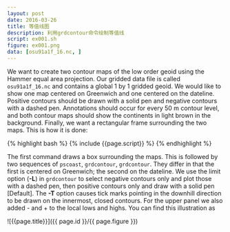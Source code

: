 ```yaml
---
layout: post
date: 2016-03-26
title: 等值线图
description: 利用grdcontour命令绘制等值线
script: ex001.sh
figure: ex001.png
data: [osu91a1f_16.nc, ]
---
```


We want to create two contour maps of the low order geoid using the
Hammer equal area projection. Our gridded data file is called `osu91a1f_16.nc` and
contains a global 1 by 1 gridded geoid. We would like to show one map centered on Greenwich and
one centered on the dateline. Positive contours should be drawn with a
solid pen and negative contours with a dashed pen. Annotations should
occur for every 50 m contour level, and both contour maps should show
the continents in light brown in the background. Finally, we want a
rectangular frame surrounding the two maps. This is how it is done:

{% highlight bash %}
{% include {{page.script}} %}
{% endhighlight %}

The first command draws a box surrounding the maps. This is followed by
two sequences of `pscoast`, `grdcontour`,
`grdcontour`. They differ in that the
first is centered on Greenwich; the second on the dateline. We use the
limit option (**-L**) in `grdcontour`
to select negative contours only and plot those with a dashed pen, then
positive contours only and draw with a solid pen [Default]. The **-T**
option causes tick marks pointing in the downhill direction to be drawn
on the innermost, closed contours. For the upper panel we also added -
and + to the local lows and highs. You can find this illustration as

![{{page.title}}]({{ page.id }}/{{ page.figure }})

